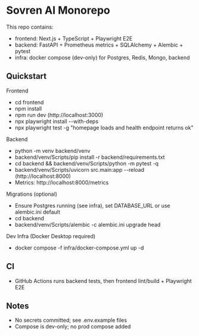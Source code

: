 # Sovren AI Monorepo

This repo contains:
- frontend: Next.js + TypeScript + Playwright E2E
- backend: FastAPI + Prometheus metrics + SQLAlchemy + Alembic + pytest
- infra: docker compose (dev-only) for Postgres, Redis, Mongo, backend

## Quickstart

Frontend
- cd frontend
- npm install
- npm run dev (http://localhost:3000)
- npx playwright install --with-deps
- npx playwright test -g "homepage loads and health endpoint returns ok"

Backend
- python -m venv backend/venv
- backend/venv/Scripts/pip install -r backend/requirements.txt
- cd backend && backend/venv/Scripts/python -m pytest -q
- backend/venv/Scripts/uvicorn src.main:app --reload (http://localhost:8000)
- Metrics: http://localhost:8000/metrics

Migrations (optional)
- Ensure Postgres running (see infra), set DATABASE_URL or use alembic.ini default
- cd backend
- backend/venv/Scripts/alembic -c alembic.ini upgrade head

Dev Infra (Docker Desktop required)
- docker compose -f infra/docker-compose.yml up -d

## CI
- GitHub Actions runs backend tests, then frontend lint/build + Playwright E2E

## Notes
- No secrets committed; see .env.example files
- Compose is dev-only; no prod compose added


